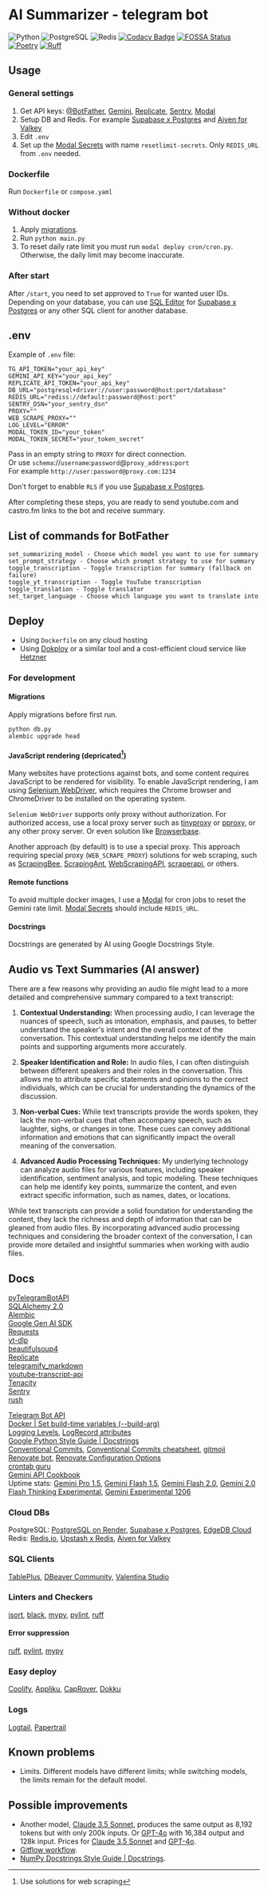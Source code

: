 # AI Summarizer - telegram bot

![Python](https://img.shields.io/badge/Python-3.12-blue)
![PostgreSQL](https://img.shields.io/badge/PostgreSQL-15-blue)
![Redis](https://img.shields.io/badge/Redis-7.2-blue)
[![Codacy Badge](https://app.codacy.com/project/badge/Grade/e215a12081084eed95c60e5e80480218)](https://app.codacy.com/gh/vasiliadi/ai-summarizer-telegram-bot/dashboard?utm_source=gh&utm_medium=referral&utm_content=&utm_campaign=Badge_grade)
[![FOSSA Status](https://app.fossa.com/api/projects/git%2Bgithub.com%2Fvasiliadi%2Fai-summarizer-telegram-bot.svg?type=shield&issueType=license)](https://app.fossa.com/projects/git%2Bgithub.com%2Fvasiliadi%2Fai-summarizer-telegram-bot?ref=badge_shield&issueType=license)
[![Poetry](https://img.shields.io/endpoint?url=https://python-poetry.org/badge/v0.json)](https://python-poetry.org/)
[![Ruff](https://img.shields.io/endpoint?url=https://raw.githubusercontent.com/astral-sh/ruff/main/assets/badge/v2.json)](https://github.com/astral-sh/ruff)

## Usage

### General settings

1. Get API keys: [@BotFather](https://t.me/BotFather), [Gemini](https://ai.google.dev/), [Replicate](https://replicate.com/account/api-tokens), [Sentry](https://sentry.io/signup/), [Modal](https://modal.com/)
2. Setup DB and Redis. For example [Supabase x Postgres](https://supabase.com/database) and [Aiven for Valkey](https://aiven.io/free-redis-database)
3. Edit `.env`
4. Set up the [Modal Secrets](https://modal.com/secrets) with name `resetlimit-secrets`. Only `REDIS_URL` from `.env` needed.

### Dockerfile

Run `Dockerfile` or `compose.yaml`

### Without docker

1. Apply [migrations](#migrations).
2. Run `python main.py`
3. To reset daily rate limit you must run `modal deploy cron/cron.py`. Otherwise, the daily limit may become inaccurate.

### After start

After `/start`, you need to set approved to `True` for wanted user IDs. Depending on your database, you can use [SQL Editor](https://supabase.com/docs/guides/database/overview) for [Supabase x Postgres](https://supabase.com/database) or any other SQL client for another database.

## .env

Example of `.env` file:

```text
TG_API_TOKEN="your_api_key"
GEMINI_API_KEY="your_api_key"
REPLICATE_API_TOKEN="your_api_key"
DB_URL="postgresql+driver://user:password@host:port/database"
REDIS_URL="rediss://default:password@host:port"
SENTRY_DSN="your_sentry_dsn"
PROXY=""
WEB_SCRAPE_PROXY=""
LOG_LEVEL="ERROR"
MODAL_TOKEN_ID="your_token"
MODAL_TOKEN_SECRET="your_token_secret"
```

Pass in an empty string to `PROXY` for direct connection. \
Or use `schema`://`username`:`password`@`proxy_address`:`port` \
For example `http://user:password@proxy.com:1234`

Don't forget to enabble `RLS` if you use [Supabase x Postgres](https://supabase.com/database).

After completing these steps, you are ready to send youtube.com and castro.fm links to the bot and receive summary.

## List of commands for BotFather

```text
set_summarizing_model - Choose which model you want to use for summary
set_prompt_strategy - Choose which prompt strategy to use for summary
toggle_transcription - Toggle transcription for summary (fallback on failure)
toggle_yt_transcription - Toggle YouTube transcription
toggle_translation - Toggle translator
set_target_language - Choose which language you want to translate into
```

## Deploy

- Using `Dockerfile` on any cloud hosting
- Using [Dokploy](https://dokploy.com/) or a similar tool and a cost-efficient cloud service like [Hetzner](https://www.hetzner.com/cloud/)

### For development

#### Migrations

Apply migrations before first run.

```text
python db.py
alembic upgrade head
```

#### JavaScript rendering (depricated[^1])

Many websites have protections against bots, and some content requires JavaScript to be rendered for visibility. To enable JavaScript rendering, I am using [Selenium WebDriver](https://www.selenium.dev/documentation/webdriver/), which requires the Chrome browser and ChromeDriver to be installed on the operating system.

`Selenium WebDriver` supports only proxy without authorization. For authorized access, use a local proxy server such as [tinyproxy](https://github.com/tinyproxy/tinyproxy) or [pproxy](https://github.com/qwj/python-proxy), or any other proxy server.
Or even solution like [Browserbase](https://docs.browserbase.com/quickstart/selenium).

Another approach (by default) is to use a special proxy. This approach requiring special proxy (`WEB_SCRAPE_PROXY`) solutions for web scraping, such as [ScrapingBee](https://www.scrapingbee.com/), [ScrapingAnt](https://scrapingant.com/), [WebScrapingAPI](https://www.webscrapingapi.com/), [scraperapi](https://www.scraperapi.com/), or others.

#### Remote functions

To avoid multiple docker images, I use a [Modal](https://modal.com/) for cron jobs to reset the Gemini rate limit. [Modal Secrets](https://modal.com/docs/guide/secrets) should include `REDIS_URL`.

#### Docstrings

Docstrings are generated by AI using Google Docstrings Style.

## Audio vs Text Summaries (AI answer)

There are a few reasons why providing an audio file might lead to a more detailed and comprehensive summary compared to a text transcript:

1. **Contextual Understanding:** When processing audio, I can leverage the nuances of speech, such as intonation, emphasis, and pauses, to better understand the speaker's intent and the overall context of the conversation. This contextual understanding helps me identify the main points and supporting arguments more accurately.

2. **Speaker Identification and Role:** In audio files, I can often distinguish between different speakers and their roles in the conversation. This allows me to attribute specific statements and opinions to the correct individuals, which can be crucial for understanding the dynamics of the discussion.

3. **Non-verbal Cues:** While text transcripts provide the words spoken, they lack the non-verbal cues that often accompany speech, such as laughter, sighs, or changes in tone. These cues can convey additional information and emotions that can significantly impact the overall meaning of the conversation.

4. **Advanced Audio Processing Techniques:** My underlying technology can analyze audio files for various features, including speaker identification, sentiment analysis, and topic modeling. These techniques can help me identify key points, summarize the content, and even extract specific information, such as names, dates, or locations.

While text transcripts can provide a solid foundation for understanding the content, they lack the richness and depth of information that can be gleaned from audio files. By incorporating advanced audio processing techniques and considering the broader context of the conversation, I can provide more detailed and insightful summaries when working with audio files.

## Docs

[pyTelegramBotAPI](https://pytba.readthedocs.io/en/latest/) \
[SQLAlchemy 2.0](https://docs.sqlalchemy.org/en/20/contents.html) \
[Alembic](https://alembic.sqlalchemy.org/en/latest/tutorial.html) \
[Google Gen AI SDK](https://github.com/googleapis/python-genai) \
[Requests](https://requests.readthedocs.io/en/latest/) \
[yt-dlp](https://github.com/yt-dlp/yt-dlp) \
[beautifulsoup4](https://www.crummy.com/software/BeautifulSoup/bs4/doc/) \
[Replicate](https://github.com/replicate/replicate-python) \
[telegramify_markdown](https://github.com/sudoskys/telegramify-markdown) \
[youtube-transcript-api](https://github.com/jdepoix/youtube-transcript-api) \
[Tenacity](https://tenacity.readthedocs.io/en/latest/) \
[Sentry](https://docs.sentry.io/platforms/python/) \
[rush](https://rush.readthedocs.io/en/latest/)

[Telegram Bot API](https://core.telegram.org/bots/api) \
[Docker | Set build-time variables (--build-arg)](https://docs.docker.com/reference/cli/docker/buildx/build/#build-arg) \
[Logging Levels](https://docs.python.org/3/library/logging.html#logging-levels), [LogRecord attributes](https://docs.python.org/3/library/logging.html#logrecord-attributes) \
[Google Python Style Guide | Docstrings](https://google.github.io/styleguide/pyguide.html#s3.8.1-comments-in-doc-strings) \
[Conventional Commits](https://www.conventionalcommits.org/en/v1.0.0/), [Conventional Commits cheatsheet](https://cheatsheets.zip/conventional-commits), [gitmoji](https://gitmoji.dev/) \
[Renovate bot](https://docs.renovatebot.com/), [Renovate Configuration Options](https://docs.renovatebot.com/configuration-options/) \
[crontab guru](https://crontab.guru/) \
[Gemini API Cookbook](https://github.com/google-gemini/cookbook/) \
Uptime stats: [Gemini Pro 1.5](https://openrouter.ai/google/gemini-pro-1.5/uptime), [Gemini Flash 1.5](https://openrouter.ai/google/gemini-flash-1.5/uptime), [Gemini Flash 2.0](https://openrouter.ai/google/gemini-2.0-flash-exp:free/uptime), [Gemini 2.0 Flash Thinking Experimental](https://openrouter.ai/google/gemini-2.0-flash-thinking-exp:free/uptime), [Gemini Experimental 1206](https://openrouter.ai/google/gemini-exp-1206:free/uptime)

### Cloud DBs

PostgreSQL: [PostgreSQL on Render](https://docs.render.com/databases), [Supabase x Postgres](https://supabase.com/database), [EdgeDB Cloud](https://www.edgedb.com/) \
Redis: [Redis.io](https://redis.io/), [Upstash x Redis](https://upstash.com/), [Aiven for Valkey](https://aiven.io/free-redis-database)

### SQL Clients

[TablePlus](https://tableplus.com/), [DBeaver Community](https://dbeaver.io/), [Valentina Studio](https://www.valentina-db.com/en/valentina-studio-overview)

### Linters and Checkers

[isort](https://pycqa.github.io/isort/), [black](https://github.com/psf/black), [mypy](https://mypy-lang.org/), [pylint](https://pylint.readthedocs.io/en/latest/), [ruff](https://github.com/astral-sh/ruff)

#### Error suppression

[ruff](https://docs.astral.sh/ruff/linter/#error-suppression), [pylint](https://pylint.pycqa.org/en/latest/user_guide/messages/message_control.html#block-disables), [mypy](https://mypy.readthedocs.io/en/stable/error_codes.html#error-codes)

### Easy deploy

[Coolify](https://coolify.io/), [Appliku](https://appliku.com/), [CapRover](https://caprover.com/), [Dokku](https://dokku.com/)

### Logs

[Logtail](https://logs.betterstack.com/), [Papertrail](https://papertrailapp.com/)

## Known problems

- Limits. Different models have different limits; while switching models, the limits remain for the default model.

## Possible improvements

- Another model, [Claude 3.5 Sonnet](https://docs.anthropic.com/en/docs/about-claude/models), produces the same output as 8,192 tokens but with only 200k inputs. Or [GPT-4o](https://platform.openai.com/docs/models#gpt-4o) with 16,384 output and 128k input. Prices for [Claude 3.5 Sonnet](https://www.anthropic.com/pricing#anthropic-api) and [GPT-4o](https://openai.com/api/pricing/).
- [Gitflow workflow](https://www.atlassian.com/git/tutorials/comparing-workflows/gitflow-workflow).
- [NumPy Docstrings Style Guide | Docstrings](https://numpydoc.readthedocs.io/en/latest/format.html).

[^1]: Use solutions for web scraping
